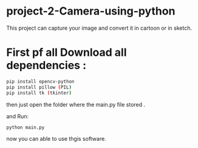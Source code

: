 # project-2-Camera-using-python
This project can capture your image and convert it in cartoon or in sketch.
# First pf all Download all dependencies :
```sh
pip install opencv-python
pip install pillow (PIL)
pip install tk (tkinter)
```
then just open the folder where the main.py file stored .

and Run:
```sh
python main.py
```
now you can able to use thgis software.

